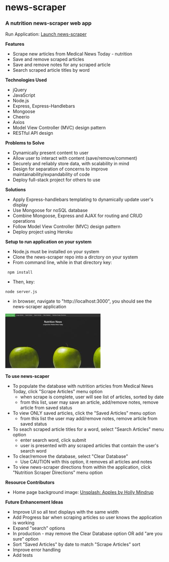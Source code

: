 # news-scraper

### A nutrition news-scraper web app

Run Application: [Launch news-scraper ](https://.us.herokuapp.com/)

**Features**
* Scrape new articles from Medical News Today - nutrition
* Save and remove scraped articles
* Save and remove notes for any scraped article
* Search scraped article titles by word

**Technologies Used**
* jQuery
* JavaScript
* Node.js
* Express, Express-Handlebars
* Mongoose
* Cheerio
* Axios
* Model View Controller (MVC) design pattern
* RESTful API design

**Problems to Solve**
* Dynamically present content to user
* Allow user to interact with content (save/remove/comment)
* Securely and reliably store data, with scalability in mind
* Design for separation of concerns to improve maintainability/expandability of code
* Deploy full-stack project for others to use

**Solutions**
* Apply Express-handlebars templating to dynamically update user's display
* Use Mongoose for noSQL database
* Combine Mongoose, Express and AJAX for routing and CRUD operations
* Follow Model View Controller (MVC) design pattern
* Deploy project using Heroku

**Setup to run application on your system**
* Node.js must be installed on your system
* Clone the news-scraper repo into a dirctory on your system
* From command line, while in that directory key:
```
 npm install
```
* Then, key:
 ```
 node server.js
  ```
* in browser, navigate to "http://localhost:3000", you should see the news-scraper application

![Home Page](public/images/newsScraper_main.jpg)

**To use news-scaper**
* To populate the database with nutrition articles from Medical News Today, click "Scrape Articles" menu option
  * when scrape is complete, user will see list of articles, sorted by date
  * from this list, user may save an article, add/remove notes, remove article from saved status
* To view ONLY saved articles, click the "Saved Articles" menu option
  * from this list the user may add/remove notes, remove article from saved status
* To seach scraped article titles for a word, select "Search Articles" menu option
  * enter search word, click submit
  * user is presented with any scraped articles that contain the user's search word
* To clear/remove the database, select "Clear Database"
  * Use CAUTION with this option, it removes all articles and notes
* To view news-scraper directions from within the application, click "Nutrition Scraper Directions" menu option


**Resource Contributors**
* Home page background image: [Unsplash: Apples by Holly Mindrup](https://unsplash.com/photos/-uPDkAK6f8A)

**Future Enhancement Ideas**
* Improve UI so all text displays with the same width
* Add Progress bar when scraping articles so user knows the application is working
* Expand "search" options
* In production - may remove the Clear Database option OR add "are you sure" option
* Sort "Saved Articles" by date to match "Scrape Articles" sort
* Improve error handling
* Add tests

